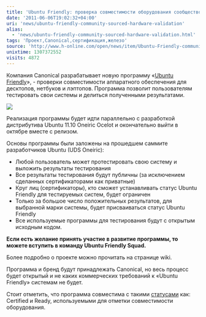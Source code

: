 ```yaml
---
title: 'Ubuntu Friendly: проверка совместимости оборудования сообществом'
date: '2011-06-06T19:02:32+04:00'
uri: 'news/ubuntu-friendly-community-sourced-hardware-validation'
alias: 
  - 'news/ubuntu-friendly-community-sourced-hardware-validation.html'
tags: 'Проект,Canonical,сертификация,железо'
source: 'http://www.h-online.com/open/news/item/Ubuntu-Friendly-community-sourced-hardware-validation-1255703.html'
unixtime: 1307372552
visits: 4872
---
```

Компания Canonical разрабатывает новую программу «[Ubuntu Friendly](https://launchpad.net/ubuntu-friendly)», - проверки совместимости аппаратного обеспечения для десктопов, нетбуков и лэптопов. Программа позволит пользователям тестировать свои системы и делиться полученными результатами.

[![](img/2011/06/06/19-00/hard-ubuntu-5804790318-o.jpg)](img/2011/06/06/19-00/hard-ubuntu-5804790318-o.jpg)

Реализация программы будет идти параллельно с разработкой дистрибутива Ubuntu 11.10 Oneiric Ocelot и окончательно выйти в октябре вместе с релизом.

Основы программы были заложены на прошедшем саммите разработчиков Ubuntu (UDS Oneiric):

*   Любой пользователь может протестировать свою систему и выложить результаты тестирования
*   Все результаты тестирования будут публичны (за исключением сделанных сертификаторами как приватные)
*   Круг лиц (сертификаторы), кто сможет устанавливать статус Ubuntu Friendly для тестируемых систем, будет ограничен
*   Только за большое число положительных результатов, для выбранной марки системы, будет присваиваться статус Ubuntu Friendly
*   Все используемые программы для тестирования будут с открытым исходным кодом.

**Если есть желание принять участие в развитие программы, то можете вступить в команду Ubuntu Friendly Squad.**

Более подробно о проекте можно прочитать на странице wiki.

Программа и бренд будут принадлежать Canonical, но весь процесс будет открытый и не каких коммерческих требований к «Ubuntu Friendly» системам не будет.

Стоит отметить, что программа совместима с такими [статусами](news/canonical-sozdala-spisok-sertificirovannogo-oborudovaniya) как: Certified и Ready, используемыми для отметки совместимости оборудования.
